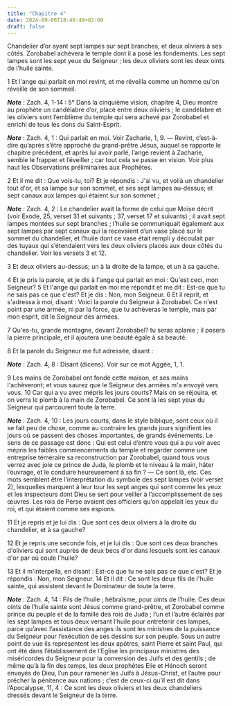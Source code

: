 ```yaml
---
title: "Chapitre 4"
date: 2024-09-06T18:40:49+02:00
draft: false
---
```



Chandelier d’or ayant sept lampes sur sept branches, et deux oliviers à ses côtés.
Zorobabel achèvera le temple dont il a posé les fondements.
Les sept lampes sont les sept yeux du Seigneur ; les deux oliviers sont les deux oints de l’huile sainte.


1 Et l'ange qui parlait en moi revint, et me réveilla comme un homme qu'on réveille de son sommeil.

***Note*** :  Zach. 4, 1-14 : 5° Dans la cinquième vision, chapitre 4, Dieu montre au prophète un candélabre d’or, placé entre deux oliviers ; le candélabre et les oliviers sont l’emblème du temple qui sera achevé par Zorobabel et enrichi de tous les dons du Saint-Esprit.

***Note*** :  Zach. 4, 1 : Qui parlait en moi. Voir Zacharie, 1, 9. ― Revint, c’est-à-dire qu’après s’être approché du grand-prêtre Jésus, auquel se rapporte le chapitre précédent, et après lui avoir parlé, l’ange revient à Zacharie, semble le frapper et l’éveiller ; car tout cela se passe en vision. Voir plus haut les Observations préliminaires aux Prophètes.

2 Et il me dit : Que vois-tu, toi? Et je répondis : J'ai vu, et voilà un chandelier tout d'or, et sa lampe sur son sommet, et ses sept lampes au-dessus; et sept canaux aux lampes qui étaient sur son sommet ;

***Note*** :  Zach. 4, 2 : Le chandelier avait la forme de celui que Moïse décrit (voir Exode, 25, verset 31 et suivants ; 37, verset 17 et suivants) ; il avait sept lampes montées sur sept branches ; l’huile se communiquait également aux sept lampes par sept canaux qui la recevaient d’un vase placé sur le sommet du chandelier, et l’huile dont ce vase était rempli y découlait par des tuyaux qui s’étendaient vers les deux oliviers placés aux deux côtés du chandelier. Voir les versets 3 et 12.

3 Et deux oliviers au-dessus; un à la droite de la lampe, et un à sa gauche.


4 Et je pris la parole, et je dis à l'ange qui parlait en moi : Qu'est ceci, mon Seigneur? 5 Et l'ange qui parlait en moi me répondit et me dit : Est-ce que tu ne sais pas ce que c'est? Et je dis : Non, mon Seigneur. 6 Et il reprit, et s'adressa à moi, disant : Voici la parole du Seigneur à Zorobabel. Ce n'est point par une armée, ni par la force, que tu achèveras le temple, mais par mon esprit, dit le Seigneur des armées.


7 Qu'es-tu, grande montagne, devant Zorobabel? tu seras aplanie ; il posera la pierre principale, et il ajoutera une beauté égale à sa beauté.


8 Et la parole du Seigneur me fut adressée, disant :

***Note*** :  Zach. 4, 8 : Disant (dicens). Voir sur ce mot Aggée, 1, 1.

9 Les mains de Zorobabel ont fondé cette maison, et ses mains l'achèveront; et vous saurez que le Seigneur des armées m'a envoyé vers vous. 10 Car qui a vu avec mépris les jours courts? Mais on se réjouira, et on verra le plomb à la main de Zorobabel. Ce sont là les sept yeux du Seigneur qui parcourent toute la terre.

***Note*** :  Zach. 4, 10 : Les jours courts, dans le style biblique, sont ceux où il se fait peu de chose, comme au contraire les grands jours signifient les jours où se passent des choses importantes, de grands événements. Le sens de ce passage est donc : Qui est celui d’entre vous qui a pu voir avec mépris les faibles commencements du temple et regarder comme une entreprise téméraire sa reconstruction par Zorobabel, quand tous vous verrez avec joie ce prince de Juda, le plomb et le niveau à la main, hâter l’ouvrage, et le conduire heureusement à sa fin ? ― Ce sont là, etc. Ces mots semblent être l’interprétation du symbole des sept lampes (voir verset 2), lesquelles marquent à leur tour les sept anges qui sont comme les yeux et les inspecteurs dont Dieu se sert pour veiller à l’accomplissement de ses œuvres. Les rois de Perse avaient des officiers qu’on appelait les yeux du roi, et qui étaient comme ses espions.


11 Et je repris et je lui dis : Que sont ces deux oliviers à la droite du chandelier, et à sa gauche?


12 Et je repris une seconde fois, et je lui dis : Que sont ces deux branches d'oliviers qui sont auprès de deux becs d'or dans lesquels sont les canaux d'or par où coule l'huile?


13 Et il m'interpella, en disant : Est-ce que tu ne sais pas ce que c'est? Et je répondis : Non, mon Seigneur. 14 Et il dit : Ce sont les deux fils de l'huile sainte, qui assistent devant le Dominateur de toute la terre.

***Note*** :  Zach. 4, 14 : Fils de l’huile ; hébraïsme, pour oints de l’huile. Ces deux oints de l’huile sainte sont Jésus comme grand-prêtre, et Zorobabel comme prince du peuple et de la famille des rois de Juda ; l’un et l’autre éclairés par les sept lampes et tous deux versant l’huile pour entretenir ces lampes, parce qu’avec l’assistance des anges ils sont les ministres de la puissance du Seigneur pour l’exécution de ses dessins sur son peuple. Sous un autre point de vue ils représentent les deux apôtres, saint Pierre et saint Paul, qui ont été dans l’établissement de l’Eglise les principaux ministres des miséricordes du Seigneur pour la conversion des Juifs et des gentils ; de même qu’à la fin des temps, les deux prophètes Elie et Hénoch seront envoyés de Dieu, l’un pour ramener les Juifs à Jésus-Christ, et l’autre pour prêcher la pénitence aux nations ; c’est de ceux-ci qu’il est dit dans l’Apocalypse, 11, 4 : Ce sont les deux oliviers et les deux chandeliers dressés devant le Seigneur de la terre.


